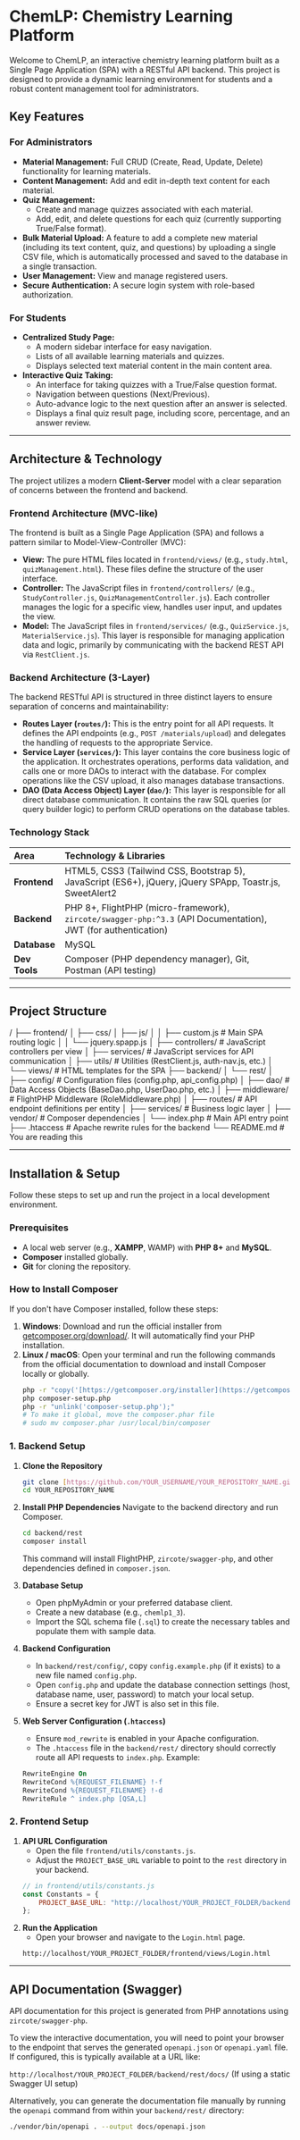 # ChemLP: Chemistry Learning Platform

Welcome to ChemLP, an interactive chemistry learning platform built as a Single Page Application (SPA) with a RESTful API backend. This project is designed to provide a dynamic learning environment for students and a robust content management tool for administrators.

## Key Features

### For Administrators
- **Material Management:** Full CRUD (Create, Read, Update, Delete) functionality for learning materials.
- **Content Management:** Add and edit in-depth text content for each material.
- **Quiz Management:**
    - Create and manage quizzes associated with each material.
    - Add, edit, and delete questions for each quiz (currently supporting True/False format).
- **Bulk Material Upload:** A feature to add a complete new material (including its text content, quiz, and questions) by uploading a single CSV file, which is automatically processed and saved to the database in a single transaction.
- **User Management:** View and manage registered users.
- **Secure Authentication:** A secure login system with role-based authorization.

### For Students
- **Centralized Study Page:**
    - A modern sidebar interface for easy navigation.
    - Lists of all available learning materials and quizzes.
    - Displays selected text material content in the main content area.
- **Interactive Quiz Taking:**
    - An interface for taking quizzes with a True/False question format.
    - Navigation between questions (Next/Previous).
    - Auto-advance logic to the next question after an answer is selected.
    - Displays a final quiz result page, including score, percentage, and an answer review.

---

## Architecture & Technology

The project utilizes a modern **Client-Server** model with a clear separation of concerns between the frontend and backend.

### Frontend Architecture (MVC-like)
The frontend is built as a Single Page Application (SPA) and follows a pattern similar to Model-View-Controller (MVC):
- **View:** The pure HTML files located in `frontend/views/` (e.g., `study.html`, `quizManagement.html`). These files define the structure of the user interface.
- **Controller:** The JavaScript files in `frontend/controllers/` (e.g., `StudyController.js`, `QuizManagementController.js`). Each controller manages the logic for a specific view, handles user input, and updates the view.
- **Model:** The JavaScript files in `frontend/services/` (e.g., `QuizService.js`, `MaterialService.js`). This layer is responsible for managing application data and logic, primarily by communicating with the backend REST API via `RestClient.js`.

### Backend Architecture (3-Layer)
The backend RESTful API is structured in three distinct layers to ensure separation of concerns and maintainability:
- **Routes Layer (`routes/`):** This is the entry point for all API requests. It defines the API endpoints (e.g., `POST /materials/upload`) and delegates the handling of requests to the appropriate Service.
- **Service Layer (`services/`):** This layer contains the core business logic of the application. It orchestrates operations, performs data validation, and calls one or more DAOs to interact with the database. For complex operations like the CSV upload, it also manages database transactions.
- **DAO (Data Access Object) Layer (`dao/`):** This layer is responsible for all direct database communication. It contains the raw SQL queries (or query builder logic) to perform CRUD operations on the database tables.

### Technology Stack

| Area       | Technology & Libraries                                                                                                        |
| :----------- | :---------------------------------------------------------------------------------------------------------------------------- |
| **Frontend** | HTML5, CSS3 (Tailwind CSS, Bootstrap 5), JavaScript (ES6+), jQuery, jQuery SPApp, Toastr.js, SweetAlert2 |
| **Backend** | PHP 8+, FlightPHP (micro-framework), `zircote/swagger-php:^3.3` (API Documentation), JWT (for authentication)           |
| **Database** | MySQL                                                                                                                         |
| **Dev Tools**| Composer (PHP dependency manager), Git, Postman (API testing)                                                                 |

---

## Project Structure


/
├── frontend/
│   ├── css/
│   ├── js/
│   │   ├── custom.js         # Main SPA routing logic
│   │   └── jquery.spapp.js
│   ├── controllers/          # JavaScript controllers per view
│   ├── services/             # JavaScript services for API communication
│   ├── utils/                # Utilities (RestClient.js, auth-nav.js, etc.)
│   └── views/                # HTML templates for the SPA
├── backend/
│   └── rest/
│       ├── config/           # Configuration files (config.php, api_config.php)
│       ├── dao/              # Data Access Objects (BaseDao.php, UserDao.php, etc.)
│       ├── middleware/       # FlightPHP Middleware (RoleMiddleware.php)
│       ├── routes/           # API endpoint definitions per entity
│       ├── services/         # Business logic layer
│       ├── vendor/           # Composer dependencies
│       └── index.php         # Main API entry point
├── .htaccess                 # Apache rewrite rules for the backend
└── README.md                 # You are reading this


---

## Installation & Setup

Follow these steps to set up and run the project in a local development environment.

### Prerequisites
- A local web server (e.g., **XAMPP**, WAMP) with **PHP 8+** and **MySQL**.
- **Composer** installed globally.
- **Git** for cloning the repository.

### How to Install Composer
If you don't have Composer installed, follow these steps:
1.  **Windows**: Download and run the official installer from [getcomposer.org/download/](https://getcomposer.org/download/). It will automatically find your PHP installation.
2.  **Linux / macOS**: Open your terminal and run the following commands from the official documentation to download and install Composer locally or globally.
    ```bash
    php -r "copy('[https://getcomposer.org/installer](https://getcomposer.org/installer)', 'composer-setup.php');"
    php composer-setup.php
    php -r "unlink('composer-setup.php');"
    # To make it global, move the composer.phar file
    # sudo mv composer.phar /usr/local/bin/composer
    ```

### 1. Backend Setup

1.  **Clone the Repository**
    ```bash
    git clone [https://github.com/YOUR_USERNAME/YOUR_REPOSITORY_NAME.git](https://github.com/YOUR_USERNAME/YOUR_REPOSITORY_NAME.git)
    cd YOUR_REPOSITORY_NAME
    ```

2.  **Install PHP Dependencies**
    Navigate to the backend directory and run Composer.
    ```bash
    cd backend/rest
    composer install
    ```
    This command will install FlightPHP, `zircote/swagger-php`, and other dependencies defined in `composer.json`.

3.  **Database Setup**
    - Open phpMyAdmin or your preferred database client.
    - Create a new database (e.g., `chemlp1_3`).
    - Import the SQL schema file (`.sql`) to create the necessary tables and populate them with sample data.

4.  **Backend Configuration**
    - In `backend/rest/config/`, copy `config.example.php` (if it exists) to a new file named `config.php`.
    - Open `config.php` and update the database connection settings (host, database name, user, password) to match your local setup.
    - Ensure a secret key for JWT is also set in this file.

5.  **Web Server Configuration (`.htaccess`)**
    - Ensure `mod_rewrite` is enabled in your Apache configuration.
    - The `.htaccess` file in the `backend/rest/` directory should correctly route all API requests to `index.php`. Example:
    ```apache
    RewriteEngine On
    RewriteCond %{REQUEST_FILENAME} !-f
    RewriteCond %{REQUEST_FILENAME} !-d
    RewriteRule ^ index.php [QSA,L]
    ```

### 2. Frontend Setup

1.  **API URL Configuration**
    - Open the file `frontend/utils/constants.js`.
    - Adjust the `PROJECT_BASE_URL` variable to point to the `rest` directory in your backend.
    ```javascript
    // in frontend/utils/constants.js
    const Constants = {
        PROJECT_BASE_URL: "http://localhost/YOUR_PROJECT_FOLDER/backend/rest/"
    };
    ```
2.  **Run the Application**
    - Open your browser and navigate to the `Login.html` page.
    ```
    http://localhost/YOUR_PROJECT_FOLDER/frontend/views/Login.html
    ```

---

## API Documentation (Swagger)

API documentation for this project is generated from PHP annotations using `zircote/swagger-php`.

To view the interactive documentation, you will need to point your browser to the endpoint that serves the generated `openapi.json` or `openapi.yaml` file. If configured, this is typically available at a URL like:

`http://localhost/YOUR_PROJECT_FOLDER/backend/rest/docs/` (If using a static Swagger UI setup)

Alternatively, you can generate the documentation file manually by running the `openapi` command from within your `backend/rest/` directory:
```bash
./vendor/bin/openapi . --output docs/openapi.json
